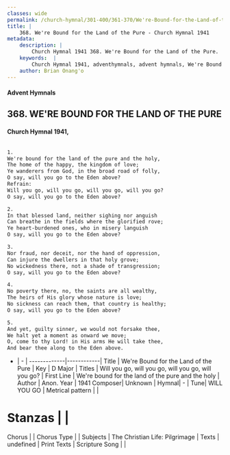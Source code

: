 ```yaml
---
classes: wide
permalink: /church-hymnal/301-400/361-370/We're-Bound-for-the-Land-of-the-Pure/
title: |
    368. We're Bound for the Land of the Pure - Church Hymnal 1941
metadata:
    description: |
        Church Hymnal 1941 368. We're Bound for the Land of the Pure.  We're bound for the land of the pure and the holy,  The home of the happy, the kingdom of love;  Ye wanderers from God, in the broad road of folly,  O say, will you go to the Eden above?  
    keywords:  |
        Church Hymnal 1941, adventhymnals, advent hymnals, We're Bound for the Land of the Pure, We're bound for the land of the pure and the holy. Will you go, will you go, will you go, will you go? 
    author: Brian Onang'o
---
```


#### Advent Hymnals
## 368. WE'RE BOUND FOR THE LAND OF THE PURE
####  Church Hymnal 1941,

```txt

1.
We're bound for the land of the pure and the holy, 
The home of the happy, the kingdom of love; 
Ye wanderers from God, in the broad road of folly, 
O say, will you go to the Eden above? 
Refrain:
Will you go, will you go, will you go, will you go? 
O say, will you go to the Eden above? 

2.
In that blessed land, neither sighing nor anguish 
Can breathe in the fields where the glorified rove; 
Ye heart-burdened ones, who in misery languish 
O say, will you go to the Eden above? 

3.
Nor fraud, nor deceit, nor the hand of oppression, 
Can injure the dwellers in that holy grove; 
No wickedness there, not a shade of transgression; 
O say, will you go to the Eden above? 

4.
No poverty there, no, the saints are all wealthy, 
The heirs of His glory whose nature is love; 
No sickness can reach them, that country is healthy; 
O say, will you go to the Eden above? 

5.
And yet, guilty sinner, we would not forsake thee, 
We halt yet a moment as onward we move; 
O, come to thy Lord! in His arms He will take thee, 
And bear thee along to the Eden above.

```

- |   -  |
-------------|------------|
Title | We're Bound for the Land of the Pure |
Key | D Major |
Titles | Will you go, will you go, will you go, will you go?  |
First Line | We're bound for the land of the pure and the holy |
Author | Anon.
Year | 1941
Composer| Unknown |
Hymnal|  - |
Tune| WILL YOU GO |
Metrical pattern | |
# Stanzas |  |
Chorus |  |
Chorus Type |  |
Subjects | The Christian Life: Pilgrimage |
Texts | undefined |
Print Texts | 
Scripture Song |  |
    
